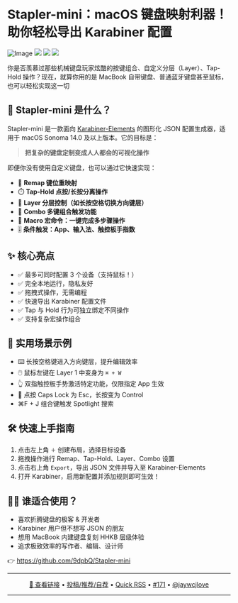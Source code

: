 Stapler-mini：macOS 键盘映射利器！助你轻松导出 Karabiner 配置
===

<img  alt="Image" src="https://github.com/user-attachments/assets/a78f046f-6296-4018-8c24-b79af181e9f8" />

<img src="https://github.com/user-attachments/assets/80f35af2-df76-46e1-b4d2-4433f8f159b5" />

<img  src="https://github.com/user-attachments/assets/2087a1b3-f236-4da2-9483-ffa7eff21816" />

<img src="https://github.com/user-attachments/assets/c30af949-a27f-4cd1-bd80-8c7c5310c133" />

你是否羡慕过那些机械键盘玩家炫酷的按键组合、自定义分层（Layer）、Tap-Hold 操作？现在，就算你用的是 MacBook 自带键盘、普通蓝牙键盘甚至鼠标，也可以轻松实现这一切

## 🧠 Stapler-mini 是什么？

Stapler-mini 是一款面向 [Karabiner-Elements](https://karabiner-elements.pqrs.org/) 的图形化 JSON 配置生成器，适用于 macOS Sonoma 14.0 及以上版本。它的目标是：

> **把复杂的键盘定制变成人人都会的可视化操作**

即便你没有使用自定义键盘，也可以通过它快速实现：
- 🔁 **Remap 键位重映射**
- ⏱️ **Tap-Hold 点按/长按分离操作**
- 🧱 **Layer 分层控制（如长按空格切换方向键层）**
- 🎯 **Combo 多键组合触发功能**
- 🧩 **Macro 宏命令：一键完成多步骤操作**
- 🎚️ **条件触发：App、输入法、触控板手指数**

## ✨ 核心亮点

- ✅ 最多可同时配置 3 个设备（支持鼠标！）
- ✅ 完全本地运行，隐私友好
- ✅ 拖拽式操作，无需编程
- ✅ 快速导出 Karabiner 配置文件
- ✅ Tap 与 Hold 行为可独立绑定不同操作
- ✅ 支持复杂宏操作组合

## 🎯 实用场景示例

- ⌨️ 长按空格键进入方向键层，提升编辑效率  
- 🖱️ 鼠标左键在 Layer 1 中变身为 `⌘ + W`  
- 👆 双指触控板手势激活特定功能，仅限指定 App 生效  
- 🔁 点按 Caps Lock 为 Esc，长按变为 Control  
- ⌘F + J 组合键触发 Spotlight 搜索


## 🛠 快速上手指南

1. 点击左上角 `＋` 创建布局，选择目标设备  
2. 拖拽操作进行 Remap、Tap-Hold、Layer、Combo 设置  
3. 点击右上角 `Export`，导出 JSON 文件并导入至 Karabiner-Elements  
4. 打开 Karabiner，启用新配置并添加规则即可生效！


## 🧑‍💻 谁适合使用？

- 喜欢折腾键盘的极客 & 开发者  
- Karabiner 用户但不想写 JSON 的朋友  
- 想用 MacBook 内建键盘复刻 HHKB 层级体验  
- 追求极致效率的写作者、编辑、设计师

👉 https://github.com/9dpbQ/Stapler-mini

---

<p align="center">
<a href="https://github.com/9dpbQ/Stapler-mini" target="_blank">🔗 查看链接</a> • 
<a href="https://github.com/jaywcjlove/quick-rss/issues/new/choose" target="_blank">投稿/推荐/自荐</a> • 
<a href="https://wangchujiang.com/quick-rss/feeds/index.html" target="_blank">Quick RSS</a> • 
<a href="https://github.com/jaywcjlove/quick-rss/issues/171" target="_blank">#171</a> • 
<a href="https://github.com/jaywcjlove" target="_blank">@jaywcjlove</a>
</p>

---
    